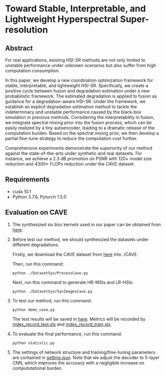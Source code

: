 # Toward Stable, Interpretable, and Lightweight Hyperspectral Super-resolution
## Abstract
For real applications, existing HSI-SR methods are not only limited to unstable performance under unknown scenarios but also suffer from high computation consumption. 

In this paper, we develop a new coordination optimization framework for stable, interpretable, and lightweight HSI-SR. Specifically, we create a positive cycle between fusion and degradation estimation under a new probabilistic framework. The estimated degradation is applied to fusion as guidance for a degradation-aware HSI-SR. Under the framework, we establish an explicit degradation estimation method to tackle the indeterminacy and unstable performance caused by the black-box simulation in previous methods. Considering the interpretability in fusion, we integrate spectral mixing prior into the fusion process, which can be easily realized by a tiny autoencoder, leading to a dramatic release of the computation burden. Based on the spectral mixing prior, we then develop a partial fine-tune strategy to reduce the computation cost further. 

Comprehensive experiments demonstrate the superiority of our method against the state-of-the-arts under synthetic and real datasets. For instance, we achieve a $2.3$ dB promotion on PSNR with $120\times$ model size reduction and $4300\times$ FLOPs reduction under the CAVE dataset. 

## Requirements
* cuda 10.1
* Python 3.7.6, Pytorch 1.5.0

## Evaluation on CAVE
1. The synthesized six blur kernels used in our paper can be obtained from [here](./Degradation_params/blur_kernel). 

2. Before test our method, we should synthesized the datasets under different degradations. 

   Firstly, we download the CAVE dataset from [here](http://www.cs.columbia.edu/CAVE/databases/) into ./CAVE. 

   Then, run this command:
    ```
    python ./DatasetSyn/ProcessCave.py
    ```
   Next, run this command to generate HR-MSIs and LR-HSIs: 
    ```
    python ./DatasetSyn/SynImagesCave.py
    ```
3. To test our method, run this command:
    ```
    python demo_cave.py
    ```
    The test results will be saved in [here](./results). Metrics will be recorded by [index_record_test.xls](./index_record_test.xls) and [index_record_train.xls](./index_record_train.xls). 
4. To evaluate the final performance, run this command:
    ```
    python statistic.py
    ```
5. The settings of network structure and training/fine-tuning parameters are contained in [setting.json](./setting.json). Note that we adjust the decoder to 5-layer CNN, which improves the accuracy with a negligible increase on compututational burden. 





   
